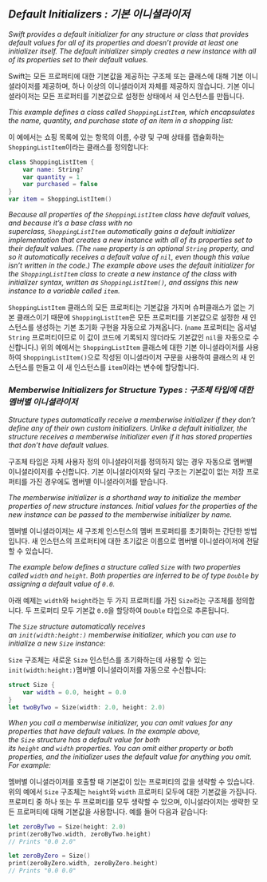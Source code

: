 ## *Default Initializers : 기본 이니셜라이저*

*Swift provides a default initializer for any structure or class that provides default values for all of its properties and doesn’t provide at least one initializer itself. The default initializer simply creates a new instance with all of its properties set to their default values.*

Swift는 모든 프로퍼티에 대한 기본값을 제공하는 구조체 또는 클래스에 대해 기본 이니셜라이저를 제공하며, 하나 이상의 이니셜라이저 자체를 제공하지 않습니다. 기본 이니셜라이저는 모든 프로퍼티를 기본값으로 설정한 상태에서 새 인스턴스를 만듭니다.

*This example defines a class called `ShoppingListItem`, which encapsulates the name, quantity, and purchase state of an item in a shopping list:*

이 예에서는 쇼핑 목록에 있는 항목의 이름, 수량 및 구매 상태를 캡슐화하는 `ShoppingListItem`이라는 클래스를 정의합니다:

```swift
class ShoppingListItem {
    var name: String?
    var quantity = 1
    var purchased = false
}
var item = ShoppingListItem()
```

*Because all properties of the `ShoppingListItem` class have default values, and because it’s a base class with no superclass, `ShoppingListItem` automatically gains a default initializer implementation that creates a new instance with all of its properties set to their default values. (The `name` property is an optional `String` property, and so it automatically receives a default value of `nil`, even though this value isn’t written in the code.) The example above uses the default initializer for the `ShoppingListItem` class to create a new instance of the class with initializer syntax, written as `ShoppingListItem()`, and assigns this new instance to a variable called `item`.*

`ShoppingListItem` 클래스의 모든 프로퍼티는 기본값을 가지며 슈퍼클래스가 없는 기본 클래스이기 때문에 `ShoppingListItem`은 모든 프로퍼티를 기본값으로 설정한 새 인스턴스를 생성하는 기본 초기화 구현을 자동으로 가져옵니다. (`name` 프로퍼티는 옵셔널 `String` 프로퍼티이므로 이 값이 코드에 기록되지 않더라도 기본값인 `nil`을 자동으로 수신합니다.) 위의 예에서는 `ShoppingListItem` 클래스에 대한 기본 이니셜라이저를 사용하여 `ShoppingListItem()`으로 작성된 이니셜라이저 구문을 사용하여 클래스의 새 인스턴스를 만들고 이 새 인스턴스를 `item`이라는 변수에 할당합니다.

### *Memberwise Initializers for Structure Types : 구조체 타입에 대한 멤버별 이니셜라이저*

*Structure types automatically receive a memberwise initializer if they don’t define any of their own custom initializers. Unlike a default initializer, the structure receives a memberwise initializer even if it has stored properties that don’t have default values.*

구조체 타입은 자체 사용자 정의 이니셜라이저를 정의하지 않는 경우 자동으로 멤버별 이니셜라이저를 수신합니다. 기본 이니셜라이저와 달리 구조는 기본값이 없는 저장 프로퍼티를 가진 경우에도 멤버별 이니셜라이저를 받습니다.

*The memberwise initializer is a shorthand way to initialize the member properties of new structure instances. Initial values for the properties of the new instance can be passed to the memberwise initializer by name.*

멤버별 이니셜라이저는 새 구조체 인스턴스의 멤버 프로퍼티를 초기화하는 간단한 방법입니다. 새 인스턴스의 프로퍼티에 대한 초기값은 이름으로 멤버별 이니셜라이저에 전달할 수 있습니다.

*The example below defines a structure called `Size` with two properties called `width` and `height`. Both properties are inferred to be of type `Double` by assigning a default value of `0.0`.*

아래 예제는 `width`와 `height`라는 두 가지 프로퍼티를 가진 `Size`라는 구조체를 정의합니다. 두 프로퍼티 모두 기본값 `0.0`을 할당하여  `Double` 타입으로 추론됩니다.

*The `Size` structure automatically receives an `init(width:height:)` memberwise initializer, which you can use to initialize a new `Size` instance:*

`Size` 구조체는 새로운 `Size` 인스턴스를 초기화하는데 사용할 수 있는`init(width:height:)`멤버별 이니셜라이저를 자동으로 수신합니다:

```swift
struct Size {
    var width = 0.0, height = 0.0
}
let twoByTwo = Size(width: 2.0, height: 2.0)
```

*When you call a memberwise initializer, you can omit values for any properties that have default values. In the example above, the `Size` structure has a default value for both its `height` and `width` properties. You can omit either property or both properties, and the initializer uses the default value for anything you omit. For example:*

멤버별 이니셜라이저를 호출할 때 기본값이 있는 프로퍼티의 값을 생략할 수 있습니다. 위의 예에서 `Size` 구조체는 `height`와 `width` 프로퍼티 모두에 대한 기본값을 가집니다. 프로퍼티 중 하나 또는 두 프로퍼티를 모두 생략할 수 있으며, 이니셜라이저는 생략한 모든 프로퍼티에 대해 기본값을 사용합니다. 예를 들어 다음과 같습니다:

```swift
let zeroByTwo = Size(height: 2.0)
print(zeroByTwo.width, zeroByTwo.height)
// Prints "0.0 2.0"

let zeroByZero = Size()
print(zeroByZero.width, zeroByZero.height)
// Prints "0.0 0.0"
```

